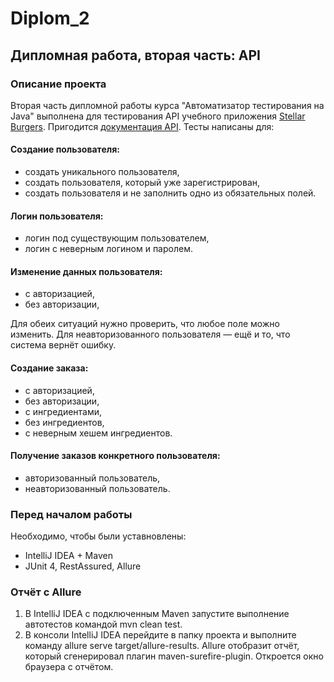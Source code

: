 # Diplom_2


## Дипломная работа, вторая часть: API
### Описание проекта
Вторая часть дипломной работы курса "Автоматизатор тестирования на Java" выполнена для тестирования API учебного приложения [Stellar Burgers](https://stellarburgers.nomoreparties.site/). Пригодится [документация API](https://code.s3.yandex.net/qa-automation-engineer/java/cheatsheets/paid-track/diplom/api-documentation.pdf). Тесты написаны для:
#### Создание пользователя:
* создать уникального пользователя,
* создать пользователя, который уже зарегистрирован,
* создать пользователя и не заполнить одно из обязательных полей.
#### Логин пользователя:
* логин под существующим пользователем,
* логин с неверным логином и паролем.
#### Изменение данных пользователя:
* с авторизацией,
* без авторизации,

Для обеих ситуаций нужно проверить, что любое поле можно изменить. Для неавторизованного пользователя — ещё и то, что система вернёт ошибку.
#### Создание заказа:
* с авторизацией,
* без авторизации,
* с ингредиентами,
* без ингредиентов,
* с неверным хешем ингредиентов.
#### Получение заказов конкретного пользователя:
* авторизованный пользователь,
* неавторизованный пользователь.
### Перед началом работы
Необходимо, чтобы были уставновлены:
* IntelliJ IDEA + Maven
* JUnit 4, RestAssured, Allure
### Отчёт с Allure
1. В IntelliJ IDEA с подключенным Maven запустите выполнение автотестов командой mvn clean test.
2. В консоли IntelliJ IDEA перейдите в папку проекта и выполните команду allure serve target/allure-results. Allure отобразит отчёт, который сгенерировал плагин maven-surefire-plugin. Откроется окно браузера с отчётом.
